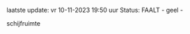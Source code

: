 laatste update: 
vr 10-11-2023 19:50   uur 
Status: FAALT - geel - 
<div class="service Y">schijfruimte</div>